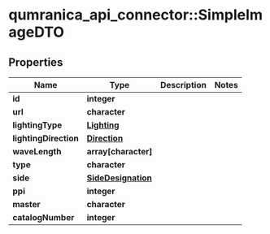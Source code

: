# qumranica_api_connector::SimpleImageDTO

## Properties
Name | Type | Description | Notes
------------ | ------------- | ------------- | -------------
**id** | **integer** |  | 
**url** | **character** |  | 
**lightingType** | [**Lighting**](Lighting.md) |  | 
**lightingDirection** | [**Direction**](Direction.md) |  | 
**waveLength** | **array[character]** |  | 
**type** | **character** |  | 
**side** | [**SideDesignation**](SideDesignation.md) |  | 
**ppi** | **integer** |  | 
**master** | **character** |  | 
**catalogNumber** | **integer** |  | 


